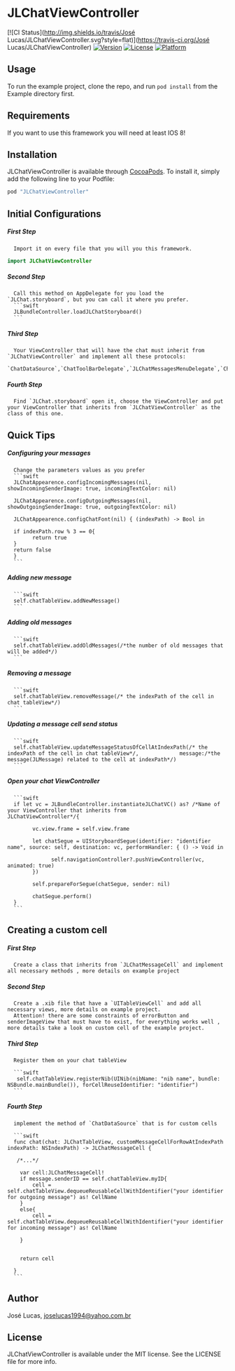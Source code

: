 # JLChatViewController

[![CI Status](http://img.shields.io/travis/José Lucas/JLChatViewController.svg?style=flat)](https://travis-ci.org/José Lucas/JLChatViewController)
[![Version](https://img.shields.io/cocoapods/v/JLChatViewController.svg?style=flat)](http://cocoapods.org/pods/JLChatViewController)
[![License](https://img.shields.io/cocoapods/l/JLChatViewController.svg?style=flat)](http://cocoapods.org/pods/JLChatViewController)
[![Platform](https://img.shields.io/cocoapods/p/JLChatViewController.svg?style=flat)](http://cocoapods.org/pods/JLChatViewController)

## Usage

To run the example project, clone the repo, and run `pod install` from the Example directory first.

## Requirements

If you want to use this framework you will need at least IOS 8!

## Installation

JLChatViewController is available through [CocoaPods](http://cocoapods.org). To install
it, simply add the following line to your Podfile:

```ruby
pod "JLChatViewController"
```

## Initial Configurations
##### *First Step*
      Import it on every file that you will you this framework.

```swift
import JLChatViewController
```
##### *Second Step*
      Call this method on AppDelegate for you load the `JLChat.storyboard`, but you can call it where you prefer.
      ```swift
      JLBundleController.loadJLChatStoryboard()
      ```
##### *Third Step*
      Your ViewController that will have the chat must inherit from `JLChatViewController` and implement all these protocols: 
        `ChatDataSource`,`ChatToolBarDelegate`,`JLChatMessagesMenuDelegate`,`ChatDelegate`.
        
##### *Fourth Step*
      Find `JLChat.storyboard` open it, choose the ViewController and put your ViewController that inherits from `JLChatViewController` as the class of this one.
      
## Quick Tips
##### *Configuring your messages*
      Change the parameters values as you prefer
      ```swift
      JLChatAppearence.configIncomingMessages(nil, showIncomingSenderImage: true, incomingTextColor: nil)
        
      JLChatAppearence.configOutgoingMessages(nil, showOutgoingSenderImage: true, outgoingTextColor: nil)
  
      JLChatAppearence.configChatFont(nil) { (indexPath) -> Bool in
            
      if indexPath.row % 3 == 0{
            return true
      }
      return false
      }
      ```

##### *Adding new message*

      ```swift
      self.chatTableView.addNewMessage()
      ```

##### *Adding old messages*
      ```swift
      self.chatTableView.addOldMessages(/*the number of old messages that will be added*/)
      ```

##### *Removing a message*
      ```swift
      self.chatTableView.removeMessage(/* the indexPath of the cell in chat tableView*/)
      ```

##### *Updating a message cell send status*
      ```swift
      self.chatTableView.updateMessageStatusOfCellAtIndexPath(/* the indexPath of the cell in chat tableView*/,             message:/*the message(JLMessage) related to the cell at indexPath*/)
      ```
##### *Open your chat ViewController*
      ```swift
      if let vc = JLBundleController.instantiateJLChatVC() as? /*Name of your ViewController that inherits from             JLChatViewController*/{
            
            vc.view.frame = self.view.frame
            
            let chatSegue = UIStoryboardSegue(identifier: "identifier name", source: self, destination: vc, performHandler: { () -> Void in
                
                  self.navigationController?.pushViewController(vc, animated: true)
            })
            
            self.prepareForSegue(chatSegue, sender: nil)
            
            chatSegue.perform()
      }
      ```

## Creating a custom cell

##### *First Step*
      
      Create a class that inherits from `JLChatMessageCell` and implement all necessary methods , more details on example project
      
##### *Second Step*
      
      Create a .xib file that have a `UITableViewCell` and add all necessary views, more details on example project.
      Attention! there are some constraints of errorButton and senderImageView that must have to exist, for everything works well , more details take a look on custom cell of the example project.
      
##### *Third Step*
      
      Register them on your chat tableView
      
      ```swift
       self.chatTableView.registerNib(UINib(nibName: "nib name", bundle: NSBundle.mainBundle()), forCellReuseIdentifier: "identifier")
      ```
##### *Fourth Step*
      implement the method of `ChatDataSource` that is for custom cells
  
      ```swift
      func chat(chat: JLChatTableView, customMessageCellForRowAtIndexPath indexPath: NSIndexPath) -> JLChatMessageCell {
        
       /*...*/
        
        var cell:JLChatMessageCell!
        if message.senderID == self.chatTableView.myID{
            cell = self.chatTableView.dequeueReusableCellWithIdentifier("your identifier for outgoing message") as! CellName
        }
        else{
            cell = self.chatTableView.dequeueReusableCellWithIdentifier("your identifier for incoming message") as! CellName

        }
        
        
        return cell
        
      }
      ```


## Author

José Lucas, joselucas1994@yahoo.com.br

## License

JLChatViewController is available under the MIT license. See the LICENSE file for more info.
